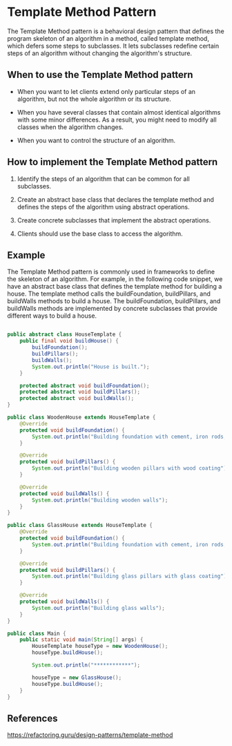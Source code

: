 # Template Method Pattern

The Template Method pattern is a behavioral design pattern that defines the program skeleton of an algorithm in a method, called template method, which defers some steps to subclasses. It lets subclasses redefine certain steps of an algorithm without changing the algorithm's structure.

## When to use the Template Method pattern

- When you want to let clients extend only particular steps of an algorithm, but not the whole algorithm or its structure.

- When you have several classes that contain almost identical algorithms with some minor differences. As a result, you might need to modify all classes when the algorithm changes.

- When you want to control the structure of an algorithm.

## How to implement the Template Method pattern

1. Identify the steps of an algorithm that can be common for all subclasses.

2. Create an abstract base class that declares the template method and defines the steps of the algorithm using abstract operations.

3. Create concrete subclasses that implement the abstract operations.

4. Clients should use the base class to access the algorithm.

## Example

The Template Method pattern is commonly used in frameworks to define the skeleton of an algorithm. For example, in the following code snippet, we have an abstract base class that defines the template method for building a house. The template method calls the buildFoundation, buildPillars, and buildWalls methods to build a house. The buildFoundation, buildPillars, and buildWalls methods are implemented by concrete subclasses that provide different ways to build a house.

```java

public abstract class HouseTemplate {
    public final void buildHouse() {
        buildFoundation();
        buildPillars();
        buildWalls();
        System.out.println("House is built.");
    }

    protected abstract void buildFoundation();
    protected abstract void buildPillars();
    protected abstract void buildWalls();
}

public class WoodenHouse extends HouseTemplate {
    @Override
    protected void buildFoundation() {
        System.out.println("Building foundation with cement, iron rods, and sand");
    }

    @Override
    protected void buildPillars() {
        System.out.println("Building wooden pillars with wood coating");
    }

    @Override
    protected void buildWalls() {
        System.out.println("Building wooden walls");
    }
}

public class GlassHouse extends HouseTemplate {
    @Override
    protected void buildFoundation() {
        System.out.println("Building foundation with cement, iron rods, and sand");
    }

    @Override
    protected void buildPillars() {
        System.out.println("Building glass pillars with glass coating");
    }

    @Override
    protected void buildWalls() {
        System.out.println("Building glass walls");
    }
}   

public class Main {
    public static void main(String[] args) {
        HouseTemplate houseType = new WoodenHouse();
        houseType.buildHouse();

        System.out.println("************");

        houseType = new GlassHouse();
        houseType.buildHouse();
    }
}

```

## References

<https://refactoring.guru/design-patterns/template-method>
